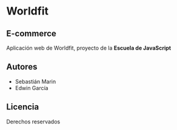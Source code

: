 # Worldfit
## E-commerce

Aplicación web de Worldfit, proyecto de la **Escuela de JavaScript**

## Autores

- Sebastián Marin
- Edwin García

## Licencia

Derechos reservados